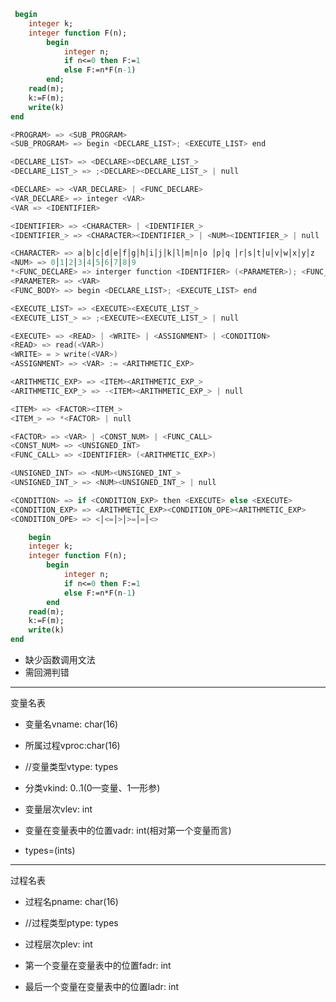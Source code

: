 ```pascal
 begin
    integer k;
    integer function F(n);
        begin
            integer n;
            if n<=0 then F:=1
            else F:=n*F(n-1)
        end;
    read(m);
    k:=F(m);
    write(k)
end
```

```c++
<PROGRAM> => <SUB_PROGRAM>
<SUB_PROGRAM> => begin <DECLARE_LIST>; <EXECUTE_LIST> end

<DECLARE_LIST> => <DECLARE><DECLARE_LIST_>
<DECLARE_LIST_> => ;<DECLARE><DECLARE_LIST_> | null

<DECLARE> => <VAR_DECLARE> | <FUNC_DECLARE>
<VAR_DECLARE> => integer <VAR>
<VAR => <IDENTIFIER>

<IDENTIFIER> => <CHARACTER> | <IDENTIFIER_>
<IDENTIFIER_> => <CHARACTER><IDENTIFIER_> | <NUM><IDENTIFIER_> | null

<CHARACTER> => a│b│c│d│e│f│g│h│i│j│k│l│m│n│o │p│q │r│s│t│u│v│w│x│y│z
<NUM> => 0│1│2│3│4│5│6│7│8│9
*<FUNC_DECLARE> => interger function <IDENTIFIER> (<PARAMETER>); <FUNC_BODY>
<PARAMETER> => <VAR>
<FUNC_BODY> => begin <DECLARE_LIST>; <EXECUTE_LIST> end

<EXECUTE_LIST> => <EXECUTE><EXECUTE_LIST_>
<EXECUTE_LIST_> => ;<EXECUTE><EXECUTE_LIST_> | null

<EXECUTE> => <READ> | <WRITE> | <ASSIGNMENT> | <CONDITION>
<READ> => read(<VAR>)
<WRITE> = > write(<VAR>)
<ASSIGNMENT> => <VAR> := <ARITHMETIC_EXP>

<ARITHMETIC_EXP> => <ITEM><ARITHMETIC_EXP_>
<ARITHMETIC_EXP_> => -<ITEM><ARITHMETIC_EXP_> | null

<ITEM> => <FACTOR><ITEM_>
<ITEM_> => *<FACTOR> | null

<FACTOR> => <VAR> | <CONST_NUM> | <FUNC_CALL>
<CONST_NUM> => <UNSIGNED_INT>
<FUNC_CALL> => <IDENTIFIER> (<ARITHMETIC_EXP>)

<UNSIGNED_INT> => <NUM><UNSIGNED_INT_>
<UNSIGNED_INT_> => <NUM><UNSIGNED_INT_> | null

<CONDITION> => if <CONDITION_EXP> then <EXECUTE> else <EXECUTE>
<CONDITION_EXP> => <ARITHMETIC_EXP><CONDITION_OPE><ARITHMETIC_EXP>
<CONDITION_OPE> => <│<=│>│>=│=│<>
```

```pascal
	begin
    integer k;
    integer function F(n);
        begin
            integer n;
            if n<=0 then F:=1
            else F:=n*F(n-1)
        end
    read(m);
    k:=F(m);
    write(k)
end
```

* 缺少函数调用文法
* 需回溯判错

---

变量名表

* 变量名vname: char(16)

* 所属过程vproc:char(16)
* //变量类型vtype: types

* 分类vkind: 0..1(0—变量、1—形参)

* 变量层次vlev: int

* 变量在变量表中的位置vadr: int(相对第一个变量而言)

* types=(ints)



---

过程名表

* 过程名pname: char(16)

* //过程类型ptype: types

* 过程层次plev: int

* 第一个变量在变量表中的位置fadr: int

* 最后一个变量在变量表中的位置ladr: int